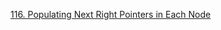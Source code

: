 [116. Populating Next Right Pointers in Each Node](https://leetcode.com/problems/populating-next-right-pointers-in-each-node/)
